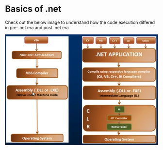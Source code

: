 # Basics of .net

Check out the below image to understand how the code execution differed in pre-.net era and post .net era

![comparison between pre-post .net code execution](prepostdotnet.jpg)
